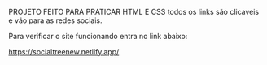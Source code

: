 PROJETO FEITO PARA PRATICAR HTML E CSS
todos os links são clicaveis e vão para as redes sociais.

Para verificar o site funcionando entra no link abaixo:

https://socialtreenew.netlify.app/
